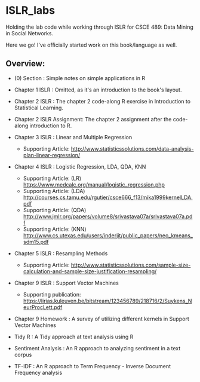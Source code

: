 # ISLR_labs
Holding the lab code while working through ISLR for CSCE 489: Data Mining in Social Networks.

Here we go! I've officially started work on this book/language as well.

Overview:
----
- (0) Section              : Simple notes on simple applications in R
- Chapter 1 ISLR           : Omitted, as it's an introduction to the book's layout.
- Chapter 2 ISLR           : The chapter 2 code-along R exercise in Introduction to Statistical Learning.
- Chapter 2 ISLR Assignment: The chapter 2 assignment after the code-along introduction to R.

- Chapter 3 ISLR           : Linear and Multiple Regression
  - Supporting Article: http://www.statisticssolutions.com/data-analysis-plan-linear-regression/

- Chapter 4 ISLR           : Logistic Regression, LDA, QDA, KNN
  - Supporting Article: (LR)  https://www.medcalc.org/manual/logistic_regression.php
  - Supporting Article: (LDA) http://courses.cs.tamu.edu/rgutier/csce666_f13/mika1999kernelLDA.pdf
  - Supporting Article: (QDA) http://www.jmlr.org/papers/volume8/srivastava07a/srivastava07a.pdf
  - Supporting Article: (KNN) http://www.cs.utexas.edu/users/inderjit/public_papers/neo_kmeans_sdm15.pdf
  
- Chapter 5 ISLR           : Resampling Methods
  - Supporting Article: http://www.statisticssolutions.com/sample-size-calculation-and-sample-size-justification-resampling/

- Chapter 9 ISLR           : Support Vector Machines
  - Supporting publication: https://lirias.kuleuven.be/bitstream/123456789/218716/2/Suykens_NeurProcLett.pdf
  
- Chapter 9 Homework       : A survey of utilizing different kernels in Support Vector Machines
- Tidy R                   : A Tidy approach at text analysis using R
- Sentiment Analysis       : An R approach to analyzing sentiment in a text corpus
- TF-IDF                   : An R approach to Term Frequency - Inverse Document Frequency analysis
